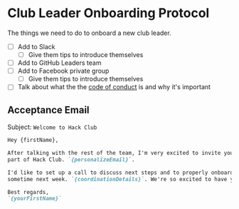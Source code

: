 # Club Leader Onboarding Protocol

The things we need to do to onboard a new club leader.

- [ ] Add to Slack
  - [ ] Give them tips to introduce themselves
- [ ] Add to GitHub Leaders team
- [ ] Add to Facebook private group
  - [ ] Give them tips to introduce themselves
- [ ] Talk about what the the [code of conduct][code-of-conduct] is and why it's
      important

[code-of-conduct]: https://github.com/hackclub/hackclub/blob/master/CONDUCT.md

## Acceptance Email

Subject: `Welcome to Hack Club`

```md
Hey {firstName},

After talking with the rest of the team, I'm very excited to invite you to be a
part of Hack Club. `{personalizeEmail}`.

I'd like to set up a call to discuss next steps and to properly onboard you
sometime next week. `{coordinationDetails}`. We're so excited to have you :-)

Best regards,
`{yourFirstName}`
```
